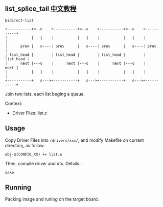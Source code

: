 list_splice_tail [中文教程](https://biscuitos.github.io/blog/LIST_list_splice_tail/)
----------------------------------

```
bidirect-list

+-----------+<--o    +-----------+<--o    +-----------+<--o    +-----------+
|           |   |    |           |   |    |           |   |    |           |
|      prev |   o----| prev      |   o----| prev      |   o----| prev      |
| list_head |        | list_head |        | list_head |        | list_head |
|      next |---o    |      next |---o    |      next |---o    |      next |
|           |   |    |           |   |    |           |   |    |           |
+-----------+   o--->+-----------+   o--->+-----------+   o--->+-----------+
```

Join two lists, each list beging a queue.

Context:

* Driver Files: list.c

## Usage

Copy Driver Files into `/drivers/xxx/`, and modify Makefile on current 
directory, as follow:

```
obj-$(CONFIG_XX) += list.o
```

Then, compile driver and dts. Details :

```
make
```

## Running

Packing image and runing on the target board.
